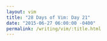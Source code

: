 ```yaml
---
layout: vim
title: "28 Days of Vim: Day 21"
date: "2015-06-27 06:00:00 -0400"
permalink: /writing/vim/:title.html
---
```


